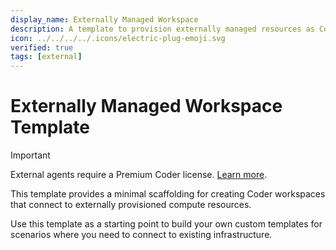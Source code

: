 ```yaml
---
display_name: Externally Managed Workspace
description: A template to provision externally managed resources as Coder workspaces
icon: ../../../../.icons/electric-plug-emoji.svg
verified: true
tags: [external]
---
```


# Externally Managed Workspace Template

> [!IMPORTANT]
> External agents require a Premium Coder license. [Learn more](https://coder.com/pricing).

This template provides a minimal scaffolding for creating Coder workspaces that connect to externally provisioned compute resources.

Use this template as a starting point to build your own custom templates for scenarios where you need to connect to existing infrastructure.
